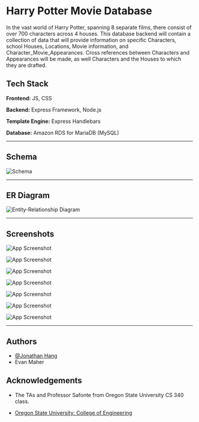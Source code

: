 # Harry Potter Movie Database 

In the vast world of Harry Potter, spanning 8 separate films, there
consist of over 700 characters across 4 houses. This database
backend will contain a collection of data that will provide
information on specific Characters, school Houses, Locations,
Movie information, and Character_Movie_Appearances. Cross
references between Characters and Appearances will be made,
as well Characters and the Houses to which they are drafted.

## Tech Stack

**Frontend:** JS, CSS

**Backend:** Express Framework, Node.js

**Template Engine:** Express Handlebars

**Database:** Amazon RDS for MariaDB (MySQL)

---

## Schema

![Schema](https://lh3.googleusercontent.com/pw/AL9nZEVlwsE1zh1Q7ADch3W_gLMqy0GlyQy6Y9_BKKVH0RmmKUVvTtBb1FJfbsNgekzZFexjtUAKHhg6b-LIyldG0yBlo-x3ahCzwc44e8khIBOEOdW4fi9Zxo1VXrT5lZ_Hj08dsY_6ztDOrNYcGdJkDRQ=w829-h966-no?authuser=2)

---

## ER Diagram 

![Entity-Relationship Diagram](https://lh3.googleusercontent.com/pw/AL9nZEUEjeETicSuooiBX5vmrPg18irTsbcWksfbb1wKj8NNFOv_NcVWvoCy8W9gzbgUze-lgHqfqB2m2Wf_nz-1wGzW4a7B_1f79b8cvE8eZTnaKepcSLwJo6hsgmKoYbkUXbsc_M_6E82-CSI7G224K4A=w849-h731-no?authuser=2)

---



 
## Screenshots

![App Screenshot](https://lh3.googleusercontent.com/pw/AL9nZEWoSjn4rq79bUG1PMSSHVUI1V4TJjrQhWJhIweKaYDN6ZpFbKZjFdsI6DPUcuBhM4_XYajE7wKsbh9VfSP7AjUYcjTFhMzNc_81WmZ-F5b9gOVZ8ayuB0p8PApRTHNL-4SsHUmivGPqHi29JEsEq_Q=w668-h718-no?authuser=2)

![App Screenshot](https://lh3.googleusercontent.com/pw/AL9nZEVRqmPgy6b2Fp7H8bEYBDABoXt7anxqIqypk_A6vbrDjdP-BTE1Iej3M7IuWW4xw99DBqcG_1-Q2or66L_0yg18pELqkr20_ThjnyxFy8z6Eab26z_aexizO_V50DgFS50HyrlSGCwzp1vZ3FCWCHY=w637-h738-no?authuser=2)

![App Screenshot](https://lh3.googleusercontent.com/pw/AL9nZEUOXgyRsdFYSsphJhIDO9IJy863KzTk-gzFMqY0lTD1M8VSoKzUZaIqztWy1-6TiHYObJimsfBCf3CVUlmqKnMX6SBJLdyARqH7BoOXebnphs7qFlIiPVvuIFsIbQ9je6okGNftYmJlNhu-yvluzAE=w610-h652-no?authuser=2)

![App Screenshot](https://lh3.googleusercontent.com/pw/AL9nZEWkJhWsU3P-JrkCMUkd4LyYaAFKAhpR8eTQJuYUxeK_L5zV0f413YYNinqytNnGUo8809I67KeLyJa5-jb6hctv9MEwW9HnDpuTOeIbxr5tdPH7TYjWkIg0PvuIIuF25d_iPtG1tlOv8io1JezkyFQ=w674-h850-no?authuser=2)

![App Screenshot](https://lh3.googleusercontent.com/pw/AL9nZEVgQU7BsIbZe5dVqXIWTXafvI30ODHCPQDcJGOtRFgEuGZtFD3RVrOjvlTmC4M3-nrWS3uZ7ju3j018wm19rnhAhEfDJ6HZsjQYpJB8iVEvN_jwfRDg182aKnKL9BWyt257iy4YF0oLbFVvrG-Ajwk=w510-h715-no?authuser=2)

![App Screenshot](https://lh3.googleusercontent.com/pw/AL9nZEXr_ijHg2Vy443cupI3ksaZnwc6IUv_Q7QV9pX_zSlUqRSMuj4dq4C7_tc7Z8k3tziOv-sPMnex5yK4EpZPP6T764vTB_AfthNeADPyMlpM3r7hnBYmerDRFLYc2r5ACDfUgU3Im_c-SJc99UU5EvE=w593-h922-no?authuser=2)

![App Screenshot](https://lh3.googleusercontent.com/pw/AL9nZEV0uOWHmQFq7ACy4zbExiaHJNWpvJ7JjZAnLb3tmDNIGrNbPy6k4I8cr8l17ZVrYMiogyVrk-kGqsLALxx43Iv5wawIsoDN5l0_wzHyTpNwyAIvfGGBAoud7HyZYoOdG1XCVVAxkr_9GPi2q6bMQzw=w585-h797-no?authuser=2)

---

## Authors

- [@Jonathan Hang](https://github.com/jph-cs)
- Evan Maher


## Acknowledgements

- The TAs and Professor Safonte from Oregon State University CS 340 class.

- [Oregon State University: College of Engineering](https://engineering.oregonstate.edu/)
